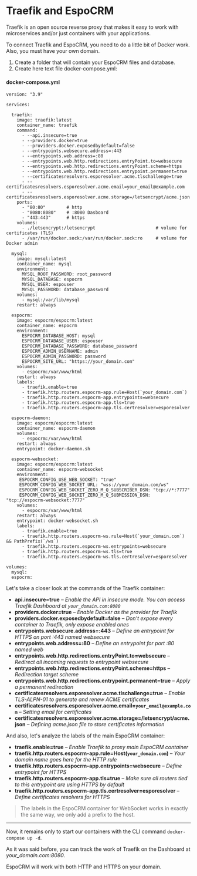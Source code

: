 # Traefik and EspoCRM

Traefik is an open source reverse proxy that makes it easy to work with microservices and/or just containers with your applications.

To connect Traefik and EspoCRM, you need to do a little bit of Docker work. Also, you must have your own domain.

1. Create a folder that will contain your EspoCRM files and database.
2. Create here text file docker-compose.yml:

#### docker-compose.yml

```
version: "3.9"

services:

  traefik:
    image: traefik:latest
    container_name: traefik
    command:
      - --api.insecure=true
      - --providers.docker=true
      - --providers.docker.exposedbydefault=false
      - --entrypoints.websecure.address=:443
      - --entrypoints.web.address=:80
      - --entrypoints.web.http.redirections.entryPoint.to=websecure
      - --entrypoints.web.http.redirections.entryPoint.scheme=https
      - --entrypoints.web.http.redirections.entrypoint.permanent=true
      - --certificatesresolvers.esporesolver.acme.tlschallenge=true
      - --certificatesresolvers.esporesolver.acme.email=your_email@example.com
      - --certificatesresolvers.esporesolver.acme.storage=/letsencrypt/acme.json
    ports:
      - "80:80"        # http
      - "8080:8080"    # :8080 Dasboard
      - "443:443"      # https
    volumes:
      - ./letsencrypt:/letsencrypt                       # volume for certificates (TLS)
      - /var/run/docker.sock:/var/run/docker.sock:ro     # volume for Docker admin

  mysql:
    image: mysql:latest
    container_name: mysql
    environment:
      MYSQL_ROOT_PASSWORD: root_password
      MYSQL_DATABASE: espocrm
      MYSQL_USER: espouser
      MYSQL_PASSWORD: database_password
    volumes:
      - mysql:/var/lib/mysql
    restart: always

  espocrm:
    image: espocrm/espocrm:latest
    container_name: espocrm
    environment:
      ESPOCRM_DATABASE_HOST: mysql
      ESPOCRM_DATABASE_USER: espouser
      ESPOCRM_DATABASE_PASSWORD: database_password
      ESPOCRM_ADMIN_USERNAME: admin
      ESPOCRM_ADMIN_PASSWORD: password
      ESPOCRM_SITE_URL: "https://your_domain.com"
    volumes:
      - espocrm:/var/www/html
    restart: always
    labels:
      - traefik.enable=true                                           
      - traefik.http.routers.espocrm-app.rule=Host(`your_domain.com`)
      - traefik.http.routers.espocrm-app.entrypoints=websecure
      - traefik.http.routers.espocrm-app.tls=true
      - traefik.http.routers.espocrm-app.tls.certresolver=esporesolver

  espocrm-daemon:
    image: espocrm/espocrm:latest
    container_name: espocrm-daemon
    volumes:
      - espocrm:/var/www/html
    restart: always
    entrypoint: docker-daemon.sh

  espocrm-websocket:
    image: espocrm/espocrm:latest
    container_name: espocrm-websocket
    environment:
     ESPOCRM_CONFIG_USE_WEB_SOCKET: "true"
     ESPOCRM_CONFIG_WEB_SOCKET_URL: "wss://your_domain.com/ws"
     ESPOCRM_CONFIG_WEB_SOCKET_ZERO_M_Q_SUBSCRIBER_DSN: "tcp://*:7777"
     ESPOCRM_CONFIG_WEB_SOCKET_ZERO_M_Q_SUBMISSION_DSN: "tcp://espocrm-websocket:7777"
    volumes:
      - espocrm:/var/www/html
    restart: always
    entrypoint: docker-websocket.sh
    labels:
      - traefik.enable=true
      - traefik.http.routers.espocrm-ws.rule=Host(`your_domain.com`) && PathPrefix(`/ws`)
      - traefik.http.routers.espocrm-ws.entrypoints=websecure
      - traefik.http.routers.espocrm-ws.tls=true
      - traefik.http.routers.espocrm-ws.tls.certresolver=esporesolver

volumes:
  mysql:
  espocrm:
```

Let's take a closer look at the commands of the Traefik container:

- **api.insecure=true** – *Enable the API in insecure mode. You can access Traefik Dashboard at `your_domain.com:8080`*
- **providers.docker=true** – *Enable Docker as the provider for Traefik*
- **providers.docker.exposedbydefault=false** – *Don't expose every container to Traefik, only expose enabled ones*
- **entrypoints.websecure.address=:443** – *Define an entrypoint for HTTPS on port :443 named websecure*
- **entrypoints.web.address=:80** – *Define an entrypoint for port :80 named web*
- **entrypoints.web.http.redirections.entryPoint.to=websecure** – *Redirect all incoming requests to entrypoint websecure*
- **entrypoints.web.http.redirections.entryPoint.scheme=https** – *Redirection target scheme*
- **entrypoints.web.http.redirections.entrypoint.permanent=true** – *Apply a permanent redirection*
- **certificatesresolvers.esporesolver.acme.tlschallenge=true** – *Enable TLS-ALPN-01 to generate and renew ACME certificates*
- **certificatesresolvers.esporesolver.acme.email=`your_email@example.com`** – *Setting email for certificates*
- **certificatesresolvers.esporesolver.acme.storage=/letsencrypt/acme.json** – *Defining acme.json file to store certificates information*

And also, let's analyze the labels of the main EspoCRM container:

- **traefik.enable=true** – *Enable Traefik to proxy main EspoCRM container*                              
- **traefik.http.routers.espocrm-app.rule=Host(`your_domain.com`)** – *Your domain name goes here for the HTTP rule* 
- **traefik.http.routers.espocrm-app.entrypoints=websecure** – *Define entrypoint for HTTPS* 
- **traefik.http.routers.espocrm-app.tls=true** – *Make sure all routers tied to this entrypoint are using HTTPS by default* 
- **traefik.http.routers.espocrm-app.tls.certresolver=esporesolver** – *Define certificates resolvers for HTTPS* 

> The labels in the EspoCRM container for WebSocket works in exactly the same way, we only add a prefix to the host.

----

Now, it remains only to start our containers with the CLI command `docker-compose up -d`.

As it was said before, you can track the work of Traefik on the Dashboard at *your_domain.com:8080*.

EspoCRM will work with both HTTP and HTTPS on your domain.
